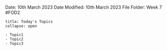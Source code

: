 Date: 10th March 2023
Date Modified: 10th March 2023
File Folder: Week 7
#FOD2  

```ad-abstract
title: Today's Topics
collapse: open

- Topic1
- Topic2
- Topic3

```


